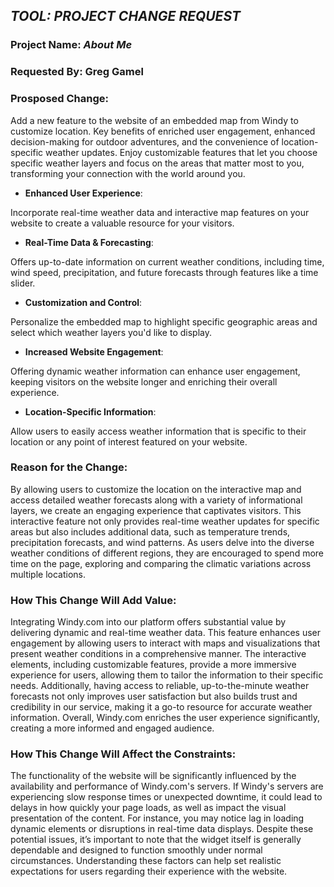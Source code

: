 ## *TOOL: PROJECT CHANGE REQUEST*

### Project Name: *About Me*

### Requested By: Greg Gamel

### Prosposed Change: 

Add a new feature to the website of an embedded map from Windy to customize location. Key benefits of enriched user engagement, enhanced decision-making for outdoor adventures, and the convenience of location-specific weather updates. Enjoy customizable features that let you choose specific weather layers and focus on the areas that matter most to you, transforming your connection with the world around you.

- __Enhanced User Experience__:  

Incorporate real-time weather data and interactive map features on your website to create a valuable resource for your visitors.  

- __Real-Time Data & Forecasting__:  

Offers up-to-date information on current weather conditions, including time, wind speed, precipitation, and future forecasts through features like a time slider.  

- __Customization and Control__:  

Personalize the embedded map to highlight specific geographic areas and select which weather layers you'd like to display.  

- __Increased Website Engagement__:  

Offering dynamic weather information can enhance user engagement, keeping visitors on the website longer and enriching their overall experience.  

- __Location-Specific Information__:  

Allow users to easily access weather information that is specific to their location or any point of interest featured on your website. 

### Reason for the Change: 

By allowing users to customize the location on the interactive map and access detailed weather forecasts along with a variety of informational layers, we create an engaging experience that captivates visitors. This interactive feature not only provides real-time weather updates for specific areas but also includes additional data, such as temperature trends, precipitation forecasts, and wind patterns. As users delve into the diverse weather conditions of different regions, they are encouraged to spend more time on the page, exploring and comparing the climatic variations across multiple locations.

### How This Change Will Add Value: 

Integrating Windy.com into our platform offers substantial value by delivering dynamic and real-time weather data. This feature enhances user engagement by allowing users to interact with maps and visualizations that present weather conditions in a comprehensive manner. The interactive elements, including customizable features, provide a more immersive experience for users, allowing them to tailor the information to their specific needs. Additionally, having access to reliable, up-to-the-minute weather forecasts not only improves user satisfaction but also builds trust and credibility in our service, making it a go-to resource for accurate weather information. Overall, Windy.com enriches the user experience significantly, creating a more informed and engaged audience.

### How This Change Will Affect the Constraints:

The functionality of the website will be significantly influenced by the availability and performance of Windy.com's servers. If Windy's servers are experiencing slow response times or unexpected downtime, it could lead to delays in how quickly your page loads, as well as impact the visual presentation of the content. For instance, you may notice lag in loading dynamic elements or disruptions in real-time data displays. Despite these potential issues, it’s important to note that the widget itself is generally dependable and designed to function smoothly under normal circumstances. Understanding these factors can help set realistic expectations for users regarding their experience with the website.
